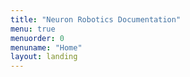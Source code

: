 ```yaml
---
title: "Neuron Robotics Documentation"
menu: true
menuorder: 0
menuname: "Home"
layout: landing
---
```


